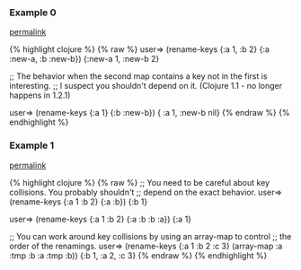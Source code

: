 ### Example 0
[permalink](#example-0)

{% highlight clojure %}
{% raw %}
user=> (rename-keys {:a 1, :b 2} {:a :new-a, :b :new-b})
{:new-a 1, :new-b 2}


;; The behavior when the second map contains a key not in the first is interesting.
;; I suspect you shouldn't depend on it. (Clojure 1.1 - no longer happens in 1.2.1)

user=> (rename-keys {:a 1} {:b :new-b})
{ :a 1, :new-b nil}
{% endraw %}
{% endhighlight %}


### Example 1
[permalink](#example-1)

{% highlight clojure %}
{% raw %}
;; You need to be careful about key collisions.  You probably shouldn't
;; depend on the exact behavior.
user=> (rename-keys {:a 1 :b 2} {:a :b})
{:b 1}

user=> (rename-keys  {:a 1 :b 2}  {:a :b :b :a})
{:a 1}

;; You can work around key collisions by using an array-map to control
;; the order of the renamings.
user=> (rename-keys  {:a 1 :b 2 :c 3}  (array-map :a :tmp :b :a :tmp :b))
{:b 1, :a 2, :c 3}
{% endraw %}
{% endhighlight %}


